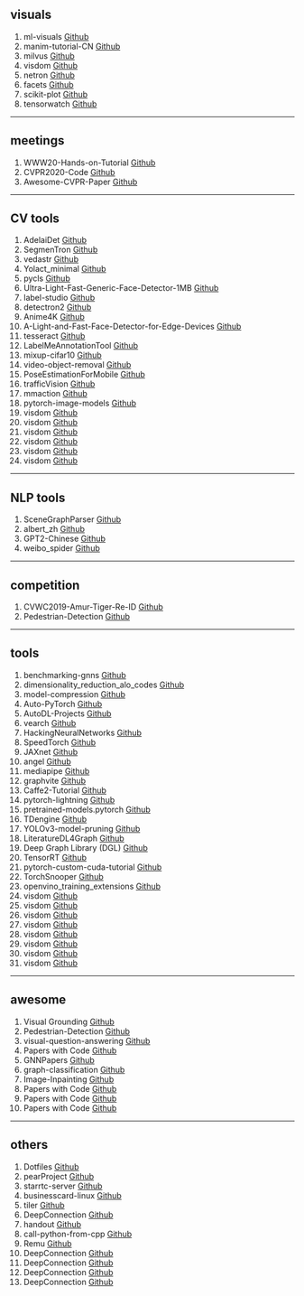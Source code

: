 ## visuals
1. ml-visuals [Github](https://github.com/dair-ai/ml-visuals)
2. manim-tutorial-CN [Github](https://github.com/cai-hust/manim-tutorial-CN)
3. milvus [Github](https://github.com/milvus-io/milvus)
4. visdom [Github](https://github.com/facebookresearch/visdom)
5. netron [Github](https://github.com/lutzroeder/netron)
6. facets [Github](https://github.com/PAIR-code/facets)
7. scikit-plot [Github](https://github.com/reiinakano/scikit-plot)
8. tensorwatch [Github](https://github.com/microsoft/tensorwatch)



---

## meetings
1. WWW20-Hands-on-Tutorial [Github](https://github.com/dglai/WWW20-Hands-on-Tutorial)
2. CVPR2020-Code [Github](https://github.com/amusi/CVPR2020-Code)
3. Awesome-CVPR-Paper [Github](https://github.com/Sophia-11/Awesome-CVPR-Paper)

---

## CV tools
1. AdelaiDet [Github](https://github.com/aim-uofa/AdelaiDet)
2. SegmenTron [Github](https://github.com/LikeLy-Journey/SegmenTron)
3. vedastr [Github](https://github.com/Media-Smart/vedastr)
4. Yolact_minimal [Github](https://github.com/feiyuhuahuo/Yolact_minimal)
5. pycls [Github](https://github.com/facebookresearch/pycls)
6. Ultra-Light-Fast-Generic-Face-Detector-1MB [Github](https://github.com/Linzaer/Ultra-Light-Fast-Generic-Face-Detector-1MB)
7. label-studio [Github](https://github.com/heartexlabs/label-studio)
8. detectron2 [Github](https://github.com/facebookresearch/detectron2)
9. Anime4K [Github](https://github.com/bloc97/Anime4K)
10. A-Light-and-Fast-Face-Detector-for-Edge-Devices [Github](https://github.com/YonghaoHe/A-Light-and-Fast-Face-Detector-for-Edge-Devices)
11. tesseract [Github](https://github.com/tesseract-ocr/tesseract)
12. LabelMeAnnotationTool [Github](https://github.com/CSAILVision/LabelMeAnnotationTool)
13. mixup-cifar10 [Github](https://github.com/facebookresearch/mixup-cifar10)
14. video-object-removal [Github](https://github.com/zllrunning/video-object-removal)
15. PoseEstimationForMobile [Github](https://github.com/edvardHua/PoseEstimationForMobile)
16. trafficVision [Github](https://github.com/srohit0/trafficVision)
17. mmaction [Github](https://github.com/open-mmlab/mmaction)
18. pytorch-image-models [Github](https://github.com/rwightman/pytorch-image-models)
4. visdom [Github](https://github.com/facebookresearch/visdom)
4. visdom [Github](https://github.com/facebookresearch/visdom)
4. visdom [Github](https://github.com/facebookresearch/visdom)
4. visdom [Github](https://github.com/facebookresearch/visdom)
4. visdom [Github](https://github.com/facebookresearch/visdom)
4. visdom [Github](https://github.com/facebookresearch/visdom)

---

## NLP tools
1. SceneGraphParser [Github](https://github.com/vacancy/SceneGraphParser)
2. albert_zh [Github](https://github.com/brightmart/albert_zh)
3. GPT2-Chinese [Github](https://github.com/Morizeyao/GPT2-Chinese)
4. weibo_spider [Github](https://github.com/python3xxx/weibo_spider)

---

## competition
1. CVWC2019-Amur-Tiger-Re-ID [Github](https://github.com/LcenArthas/CVWC2019-Amur-Tiger-Re-ID)
2. Pedestrian-Detection [Github](https://github.com/xingkongliang/Pedestrian-Detection)

---

## tools
1. benchmarking-gnns [Github](https://github.com/graphdeeplearning/benchmarking-gnns)
2. dimensionality_reduction_alo_codes [Github](https://github.com/heucoder/dimensionality_reduction_alo_codes)
3. model-compression [Github](https://github.com/666DZY666/model-compression)
4. Auto-PyTorch [Github](https://github.com/automl/Auto-PyTorch)
5. AutoDL-Projects [Github](https://github.com/D-X-Y/AutoDL-Projects)
6. vearch [Github](https://github.com/vearch/vearch)
7. HackingNeuralNetworks [Github](https://github.com/Kayzaks/HackingNeuralNetworks)
8. SpeedTorch [Github](https://github.com/Santosh-Gupta/SpeedTorch)
9. JAXnet [Github](https://github.com/JuliusKunze/jaxnet)
10. angel [Github](https://github.com/Angel-ML/angel)
11. mediapipe [Github](https://github.com/google/mediapipe)
12. graphvite [Github](https://github.com/DeepGraphLearning/graphvite)
13. Caffe2-Tutorial [Github](https://github.com/BIGBALLON/Caffe2-Tutorial)
14. pytorch-lightning [Github](https://github.com/PyTorchLightning/pytorch-lightning)
15. pretrained-models.pytorch [Github](https://github.com/Cadene/pretrained-models.pytorch)
16. TDengine [Github](https://github.com/taosdata/TDengine)
17. YOLOv3-model-pruning [Github](https://github.com/Lam1360/YOLOv3-model-pruning)
18. LiteratureDL4Graph [Github](https://github.com/DeepGraphLearning/LiteratureDL4Graph)
19. Deep Graph Library (DGL) [Github](https://github.com/dmlc/dgl)
20. TensorRT [Github](https://github.com/NVIDIA/TensorRT)
21. pytorch-custom-cuda-tutorial [Github](https://github.com/chrischoy/pytorch-custom-cuda-tutorial)
22. TorchSnooper [Github](https://github.com/zasdfgbnm/TorchSnooper)
23. openvino_training_extensions [Github](https://github.com/opencv/openvino_training_extensions)
4. visdom [Github](https://github.com/facebookresearch/visdom)
4. visdom [Github](https://github.com/facebookresearch/visdom)
4. visdom [Github](https://github.com/facebookresearch/visdom)
4. visdom [Github](https://github.com/facebookresearch/visdom)
4. visdom [Github](https://github.com/facebookresearch/visdom)
4. visdom [Github](https://github.com/facebookresearch/visdom)
4. visdom [Github](https://github.com/facebookresearch/visdom)
4. visdom [Github](https://github.com/facebookresearch/visdom)

---

## awesome
1. Visual Grounding [Github](https://github.com/TheShadow29/awesome-grounding)
2. Pedestrian-Detection [Github](https://github.com/xingkongliang/Pedestrian-Detection)
3. visual-question-answering [Github](https://github.com/jokieleung/awesome-visual-question-answering)
4. Papers with Code [Github](https://github.com/zziz/pwc)
5. GNNPapers [Github](https://github.com/thunlp/GNNPapers)
6. graph-classification [Github](https://github.com/benedekrozemberczki/awesome-graph-classification)
7. Image-Inpainting [Github](https://github.com/1900zyh/Awesome-Image-Inpainting)
4. Papers with Code [Github](https://github.com/zziz/pwc)
4. Papers with Code [Github](https://github.com/zziz/pwc)
4. Papers with Code [Github](https://github.com/zziz/pwc)

---

## others
1. Dotfiles [Github](https://github.com/spencerwooo/dotfiles)
2. pearProject [Github](https://github.com/a54552239/pearProject)
3. starrtc-server [Github](https://github.com/starrtc/starrtc-server)
4. businesscard-linux [Github](https://github.com/thirtythreeforty/businesscard-linux)
5. tiler [Github](https://github.com/nuno-faria/tiler)
6. DeepConnection [Github](https://github.com/Bribak/DeepConnection)
7. handout [Github](https://github.com/danijar/handout)
8. call-python-from-cpp [Github](https://github.com/wkentaro/call-python-from-cpp)
9. Remu [Github](https://github.com/zenghongtu/Remu)
6. DeepConnection [Github](https://github.com/Bribak/DeepConnection)
6. DeepConnection [Github](https://github.com/Bribak/DeepConnection)
6. DeepConnection [Github](https://github.com/Bribak/DeepConnection)
6. DeepConnection [Github](https://github.com/Bribak/DeepConnection)

